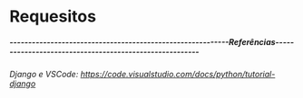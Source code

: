 # Requesitos













































##### -----------------------------------------------------------Referências--------------------------------------------------------
###### Django e VSCode:  https://code.visualstudio.com/docs/python/tutorial-django 
